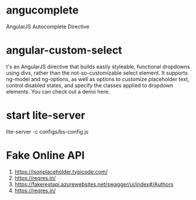 angucomplete
============
AngularJS Autocomplete Directive

angular-custom-select
=========================
t's an AngularJS directive that builds easily styleable, functional dropdowns using divs, rather than the not-so-customizable select element. It supports ng-model and ng-options, as well as options to customize placeholder text, control disabled states, and specify the classes applied to dropdown elements. You can check out a demo here.

start lite-server
================
lite-server -c configs/bs-config.js

Fake Online API
===============

1. https://jsonplaceholder.typicode.com/
2. https://reqres.in/
3. https://fakerestapi.azurewebsites.net/swagger/ui/index#/Authors
4. https://reqres.in/


